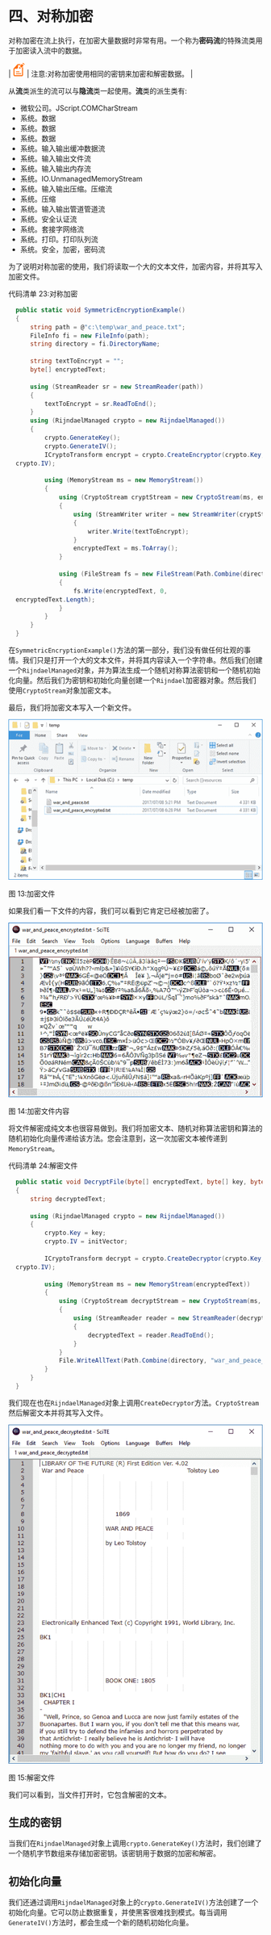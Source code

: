# 四、对称加密

对称加密在流上执行，在加密大量数据时非常有用。一个称为**密码流**的特殊流类用于加密读入流中的数据。

| ![](img/note.png) | 注意:对称加密使用相同的密钥来加密和解密数据。 |

从**流**类派生的流可以与**隐流**类一起使用。**流**类的派生类有:

*   微软公司。JScript.COMCharStream
*   系统。数据
*   系统。数据
*   系统。数据
*   系统。输入输出缓冲数据流
*   系统。输入输出文件流
*   系统。输入输出内存流
*   系统。IO.UnmanagedMemoryStream
*   系统。输入输出压缩。压缩流
*   系统。压缩
*   系统。输入输出管道管道流
*   系统。安全认证流
*   系统。套接字网络流
*   系统。打印。打印队列流
*   系统。安全，加密，密码流

为了说明对称加密的使用，我们将读取一个大的文本文件，加密内容，并将其写入加密文件。

代码清单 23:对称加密

```cs
  public static void SymmetricEncryptionExample()
  {
      string path = @"c:\temp\war_and_peace.txt";
      FileInfo fi = new FileInfo(path);            
      string directory = fi.DirectoryName;

      string textToEncrypt = "";
      byte[] encryptedText;    

      using (StreamReader sr = new StreamReader(path))
      {
          textToEncrypt = sr.ReadToEnd();
      }
      using (RijndaelManaged crypto = new RijndaelManaged())
      {
          crypto.GenerateKey();
          crypto.GenerateIV();
          ICryptoTransform encrypt = crypto.CreateEncryptor(crypto.Key,
  crypto.IV);

          using (MemoryStream ms = new MemoryStream())
          {
              using (CryptoStream cryptStream = new CryptoStream(ms, encrypt, CryptoStreamMode.Write))
              {
                  using (StreamWriter writer = new StreamWriter(cryptStream))
                  {
                      writer.Write(textToEncrypt);
                  }
                  encryptedText = ms.ToArray();
              }

              using (FileStream fs = new FileStream(Path.Combine(directory, "war_and_peace_encrypted.txt"), FileMode.Create, FileAccess.Write))
              {
                  fs.Write(encryptedText, 0,
  encryptedText.Length);
              }
          }                    
      }            
  }

```

在`SymmetricEncryptionExample()`方法的第一部分，我们没有做任何壮观的事情。我们只是打开一个大的文本文件，并将其内容读入一个字符串。然后我们创建一个`RijndaelManaged`对象，并为算法生成一个随机对称算法密钥和一个随机初始化向量。然后我们为密钥和初始化向量创建一个`Rijndael`加密器对象。然后我们使用`CryptoStream`对象加密文本。

最后，我们将加密文本写入一个新文件。

![](img/image018.png)

图 13:加密文件

如果我们看一下文件的内容，我们可以看到它肯定已经被加密了。

![](img/image019.png)

图 14:加密文件内容

将文件解密成纯文本也很容易做到。我们将加密文本、随机对称算法密钥和算法的随机初始化向量传递给该方法。您会注意到，这一次加密文本被传递到`MemoryStream`。

代码清单 24:解密文件

```cs
  public static void DecryptFile(byte[] encryptedText, byte[] key, byte[] initVector, string directory)
  {
      string decryptedText;

      using (RijndaelManaged crypto = new RijndaelManaged())
      {
          crypto.Key = key;
          crypto.IV = initVector;

          ICryptoTransform decrypt = crypto.CreateDecryptor(crypto.Key,
  crypto.IV);

          using (MemoryStream ms = new MemoryStream(encryptedText))
          {
              using (CryptoStream decryptStream = new CryptoStream(ms, decrypt, CryptoStreamMode.Read))
              {
                  using (StreamReader reader = new StreamReader(decryptStream))
                  {
                      decryptedText = reader.ReadToEnd();
                  }
              }
              File.WriteAllText(Path.Combine(directory, "war_and_peace_decrypted.txt"), decryptedText);
          }
      }
  }

```

我们现在也在`RijndaelManaged`对象上调用`CreateDecryptor`方法。`CryptoStream`然后解密文本并将其写入文件。

![](img/image020.png)

图 15:解密文件

我们可以看到，当文件打开时，它包含解密的文本。

## 生成的密钥

当我们在`RijndaelManaged`对象上调用`crypto.GenerateKey()`方法时，我们创建了一个随机字节数组来存储加密密钥。该密钥用于数据的加密和解密。

## 初始化向量

我们还通过调用`RijndaelManaged`对象上的`crypto.GenerateIV()`方法创建了一个初始化向量。它可以防止数据重复，并使黑客很难找到模式。每当调用`GenerateIV()`方法时，都会生成一个新的随机初始化向量。